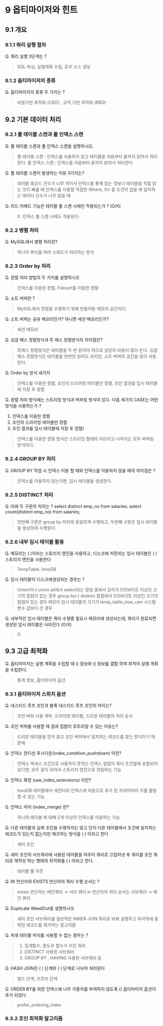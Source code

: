 # 9 옵티마이저와 힌트

## 9.1 개요

### 9.1.1 쿼리 실행 절차
Q. 쿼리 실행 3단계는 ?
> SQL 파싱, 실행계획 수립, 로우 소스 생성


### 9.1.2 옵티마이저의 종류
Q. 옵티마이저의 종류 두 가지는 ? 
> 비용기반 최적화 (CBO) , 규칙 기반 최적화 (RBO)

## 9.2 기본 데이터 처리

### 9.2.1 풀 테이블 스캔과 풀 인덱스 스캔
Q. 풀 테이블 스캔과 풀 인덱스 스캔을 설명하시오.
> 풀 테이블 스캔 : 인덱스를 사용하지 않고 테이블을 처음부터 끝까지 읽어서 처리한다.
> 풀 인덱스 스캔 : 인덱스를 처음부터 끝까지 읽어서 처리한다

Q. 풀 테이블 스캔이 발생하는 이유 3가지는?
> 테이블 레코드 건수가 너무 적어서 인덱스를 통해 읽는 것보다 테이블을 직접 읽는 것이 빠를 때
> 인덱스를 사용할 적절한 Where, On 절 조건이 없을 때
> 일치하는 데이터 건수가 너무 많을 때

Q. 리드 어헤드 기능은 테이블 풀 스캔 시에만 적용되는가 ? (O/X)
> X. 인덱스 풀 스캔 시에도 적용된다. 

### 9.2.2 병렬 처리 
Q. MySQL에서 병렬 처리란?
> 하나의 쿼리를 여러 스레드가 처리하는 방식

### 9.2.3 Order by 처리
Q. 정렬 처리 방법의 두 가지를 설명하시오
> 인덱스를 이용한 정렬, Filesort를 이용한 정렬

Q. 소트 버퍼란 ?
> MySQL에서 정렬을 수행하기 위해 만들어둔 메모리 공간이다. 

Q. 소트 버퍼는 공유 메모리인가? 아니면 세션 메모리인가?
> 세션 메모리

Q. 싱글 패스 정렬방식과 투 패스 정렬방식의 차이점은?
> 투패스 정렬방식은 테이블을 두 번 읽어야 하므로 상당히 비용이 많이 든다. 
> 싱글 패스 정렬방식은 테이블을 한번만 읽어도 되지만, 소트 버퍼의 공간을 많이 사용한다.
 
Q. Order by 방식 세가지
> 인덱스를 이용한 정렬, 조인의 드라이빙 테이블만 정렬, 조인 결과를 임시 테이블에 저장 후 정렬

Q. 정렬 처리 방식에는 스트리밍 방식과 버퍼링 방식이 있다. 다음 세가지 CASE는 어떤 방식을 사용하는가 ?
 1. 인덱스를 이용한 정렬
 2. 조인의 드라이빙 테이블만 정렬
 3. 조인 결과를 임시 테이블에 저장 후 정렬)
> 인덱스를 이용한 정렬 방식만 스트리밍 형태의 처리이고 나머지는 모두 버퍼링 방식이다. 

### 9.2.4 GROUP BY 처리
Q. GROUP BY 작업 시 인덱스 이용 할 때와 인덱스를 이용하지 않을 때의 차이점은 ?
> 인덱스를 이용하지 않는다면, 임시 테이블을 생성한다.

### 9.2.5 DISTINCT 처리 
Q. 아래 두 구문의 차이는 ?
select distinct emp_no from salaries;
select count(distinct emp_no) from salaries;
> 첫번째 구문은 group by 처리와 동일하게 수행되고, 두번쨰 구문은 임시 테이블을 생성하여 수행된다.

### 9.2.6 내부 임시 테이블 활용
Q. 메모리는 (       )이라는 스토리지 엔진을 사용하고, 디스크에 저장되는 임시 테이블은 (     ) 스토리지 엔진을 사용한다
> TempTable, InnoDB

Q. 임시 테이블이 디스크에생성되는 경우는 ?
> Union이나 union all에서 select되는 칼럼 중에서 길이가 512바이트 이상인 크기의 칼럼이 있는 경우
> group by나 distinct 칼럼에서 512바이트 이상인 크기의 칼럼이 있는 경우
> 메모리 임시 테이블의 크기가 temp_table_max_ram 시스템 변수 값보다 큰 경우

Q. 내부적인 임시 테이블은 쿼리 수행중 필요시 메모리에 생성되는데, 쿼리가 완료되면 생성된 임시 테이블은 사라진다 (O/X) 
> O

## 9.3 고급 최적화
Q. 옵티마이저는 실행 계획을 수립할 때 () 정보와 () 정보를 결합 하여 최적의 실행 계획을 수립한다.
> 통계 정보, 옵티마이저 옵션

### 9.3.1 옵티마이저 스위치 옵션
Q. 네스티드 루프 조인과 블록 네스티드 루프 조인의 차이는?
> 조인 버퍼 사용 여부, 드라이빙 테이블, 드리븐 테이블의 처리 순서

Q. 조인 버퍼를 사용할 때 결과 집합이 흐트러질 수 있는 이유는?
> 드리븐 테이블을 먼저 읽고 조인 버퍼에서 일치하는 레코드를 찾는 방식이기 때문에

Q. 인덱스 컨디션 푸시다운(index_condition_pushdown) 이란?
> 인덱스 액세스 조건으로 사용하지 못하는 인덱스 컬럼이 쿼리 조건절에 포함되어있다면, 모두 같이 모아서 스토리지 엔진으로 전달하는 기능

Q. 인덱스 확장 (use_index_extensions) 이란?
> InnoDB 테이블에서 세컨더리 인덱스에 자동으로 추가 된 프라이머리 키를 활용할 수 있는 기능

Q. 인덱스 머지 (index_merge) 란? 
> 하나의 테이블 에 대해 2개 이상의 인덱스를 이용하는 기능

Q. 다른 테이블과 실제 조인을 수행하지는 않고 단지 다른 테이블에서 조건에 일치하는 레코드가 있는지 없는지만 체크하는 방식을 ( ) 이라고 한다
> 세미 조인

Q. 세미 조인의 서브쿼리에 사용된 테이블을 아우터 쿼리로 끄집어낸 후 쿼리를 조인 쿼리로 재작성 하는 형태의 최적화를 ( ) 이라고 한다.
> 테이블 풀 아웃

Q. IN 연산자와 EXISTS 연산자의 쿼리 수행 순서는 ?
> exists 연산자는 메인쿼리 → 서브 쿼리
> in 연산자의 처리 순서는 서브쿼리 → 메인 쿼리

Q. Duplicate WeedOut을 설명하시오
> 세미 조인 서브쿼리를 일반적은 INNER JOIN 쿼리로 바꿔 실행하고 마지막에 중복된 레코드를 제거하는 알고리즘

Q. 파생 테이블 머지를 사용할 수 없는 경우는 ?
> 1. 집계함수, 윈도우 함수가 쓰인 쿼리
> 2. DISTINCT 사용된 서브쿼리
> 3. GROUP BY , HAVING 사용된 서브쿼리 등

Q. HASH JOIN은 ( ) 단계와 ( ) 단계로 나뉘어 처리된다
> 빌드 단계, 프루브 단계

Q. ORDER BY를 위한 인덱스에 너무 가중치를 부여하지 않도록 () 옵티마이저 옵션이 추가 되었다
> prefer_ordering_index 

### 9.3.2 조인 최적화 알고리즘 
